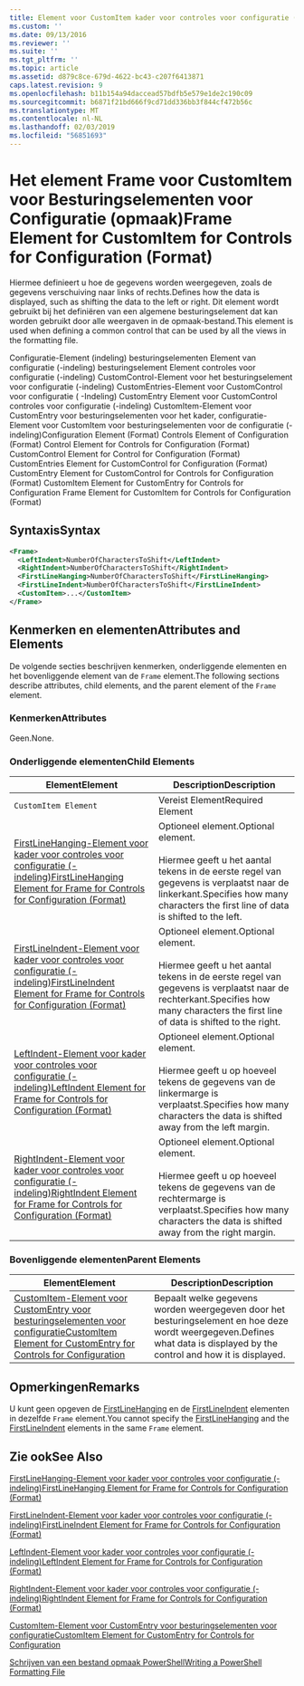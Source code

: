```yaml
---
title: Element voor CustomItem kader voor controles voor configuratie (-indeling) | Microsoft Docs
ms.custom: ''
ms.date: 09/13/2016
ms.reviewer: ''
ms.suite: ''
ms.tgt_pltfrm: ''
ms.topic: article
ms.assetid: d879c8ce-679d-4622-bc43-c207f6413871
caps.latest.revision: 9
ms.openlocfilehash: b11b154a94daccead57bdfb5e579e1de2c190c09
ms.sourcegitcommit: b6871f21bd666f9cd71dd336bb3f844cf472b56c
ms.translationtype: MT
ms.contentlocale: nl-NL
ms.lasthandoff: 02/03/2019
ms.locfileid: "56851693"
---
```

# <a name="frame-element-for-customitem-for-controls-for-configuration-format"></a><span data-ttu-id="f643a-102">Het element Frame voor CustomItem voor Besturingselementen voor Configuratie (opmaak)</span><span class="sxs-lookup"><span data-stu-id="f643a-102">Frame Element for CustomItem for Controls for Configuration (Format)</span></span>

<span data-ttu-id="f643a-103">Hiermee definieert u hoe de gegevens worden weergegeven, zoals de gegevens verschuiving naar links of rechts.</span><span class="sxs-lookup"><span data-stu-id="f643a-103">Defines how the data is displayed, such as shifting the data to the left or right.</span></span> <span data-ttu-id="f643a-104">Dit element wordt gebruikt bij het definiëren van een algemene besturingselement dat kan worden gebruikt door alle weergaven in de opmaak-bestand.</span><span class="sxs-lookup"><span data-stu-id="f643a-104">This element is used when defining a common control that can be used by all the views in the formatting file.</span></span>

<span data-ttu-id="f643a-105">Configuratie-Element (indeling) besturingselementen Element van configuratie (-indeling) besturingselement Element controles voor configuratie (-indeling) CustomControl-Element voor het besturingselement voor configuratie (-indeling) CustomEntries-Element voor CustomControl voor configuratie ( -Indeling) CustomEntry Element voor CustomControl controles voor configuratie (-indeling) CustomItem-Element voor CustomEntry voor besturingselementen voor het kader, configuratie-Element voor CustomItem voor besturingselementen voor de configuratie (-indeling)</span><span class="sxs-lookup"><span data-stu-id="f643a-105">Configuration Element (Format) Controls Element of Configuration (Format) Control Element for Controls for Configuration (Format) CustomControl Element for Control for Configuration (Format) CustomEntries Element for CustomControl for Configuration (Format) CustomEntry Element for CustomControl for Controls for Configuration (Format) CustomItem Element for CustomEntry for Controls for Configuration Frame Element for CustomItem for Controls for Configuration (Format)</span></span>

## <a name="syntax"></a><span data-ttu-id="f643a-106">Syntaxis</span><span class="sxs-lookup"><span data-stu-id="f643a-106">Syntax</span></span>

```xml
<Frame>
  <LeftIndent>NumberOfCharactersToShift</LeftIndent>
  <RightIndent>NumberOfCharactersToShift</RightIndent>
  <FirstLineHanging>NumberOfCharactersToShift</FirstLineHanging>
  <FirstLineIndent>NumberOfCharactersToShift</FirstLineIndent>
  <CustomItem>...</CustomItem>
</Frame>
```

## <a name="attributes-and-elements"></a><span data-ttu-id="f643a-107">Kenmerken en elementen</span><span class="sxs-lookup"><span data-stu-id="f643a-107">Attributes and Elements</span></span>

<span data-ttu-id="f643a-108">De volgende secties beschrijven kenmerken, onderliggende elementen en het bovenliggende element van de `Frame` element.</span><span class="sxs-lookup"><span data-stu-id="f643a-108">The following sections describe attributes, child elements, and the parent element of the `Frame` element.</span></span>

### <a name="attributes"></a><span data-ttu-id="f643a-109">Kenmerken</span><span class="sxs-lookup"><span data-stu-id="f643a-109">Attributes</span></span>

<span data-ttu-id="f643a-110">Geen.</span><span class="sxs-lookup"><span data-stu-id="f643a-110">None.</span></span>

### <a name="child-elements"></a><span data-ttu-id="f643a-111">Onderliggende elementen</span><span class="sxs-lookup"><span data-stu-id="f643a-111">Child Elements</span></span>

|<span data-ttu-id="f643a-112">Element</span><span class="sxs-lookup"><span data-stu-id="f643a-112">Element</span></span>|<span data-ttu-id="f643a-113">Description</span><span class="sxs-lookup"><span data-stu-id="f643a-113">Description</span></span>|
|-------------|-----------------|
|`CustomItem Element`|<span data-ttu-id="f643a-114">Vereist Element</span><span class="sxs-lookup"><span data-stu-id="f643a-114">Required Element</span></span>|
|[<span data-ttu-id="f643a-115">FirstLineHanging-Element voor kader voor controles voor configuratie (-indeling)</span><span class="sxs-lookup"><span data-stu-id="f643a-115">FirstLineHanging Element for Frame for Controls for Configuration (Format)</span></span>](./firstlinehanging-element-for-frame-for-controls-for-configuration-format.md)|<span data-ttu-id="f643a-116">Optioneel element.</span><span class="sxs-lookup"><span data-stu-id="f643a-116">Optional element.</span></span><br /><br /> <span data-ttu-id="f643a-117">Hiermee geeft u het aantal tekens in de eerste regel van gegevens is verplaatst naar de linkerkant.</span><span class="sxs-lookup"><span data-stu-id="f643a-117">Specifies how many characters the first line of data is shifted to the left.</span></span>|
|[<span data-ttu-id="f643a-118">FirstLineIndent-Element voor kader voor controles voor configuratie (-indeling)</span><span class="sxs-lookup"><span data-stu-id="f643a-118">FirstLineIndent Element for Frame for Controls for Configuration (Format)</span></span>](./firstlineindent-element-for-frame-for-controls-for-configuration-format.md)|<span data-ttu-id="f643a-119">Optioneel element.</span><span class="sxs-lookup"><span data-stu-id="f643a-119">Optional element.</span></span><br /><br /> <span data-ttu-id="f643a-120">Hiermee geeft u het aantal tekens in de eerste regel van gegevens is verplaatst naar de rechterkant.</span><span class="sxs-lookup"><span data-stu-id="f643a-120">Specifies how many characters the first line of data is shifted to the right.</span></span>|
|[<span data-ttu-id="f643a-121">LeftIndent-Element voor kader voor controles voor configuratie (-indeling)</span><span class="sxs-lookup"><span data-stu-id="f643a-121">LeftIndent Element for Frame for Controls for Configuration (Format)</span></span>](./leftindent-element-for-frame-for-controls-for-configuration-format.md)|<span data-ttu-id="f643a-122">Optioneel element.</span><span class="sxs-lookup"><span data-stu-id="f643a-122">Optional element.</span></span><br /><br /> <span data-ttu-id="f643a-123">Hiermee geeft u op hoeveel tekens de gegevens van de linkermarge is verplaatst.</span><span class="sxs-lookup"><span data-stu-id="f643a-123">Specifies how many characters the data is shifted away from the left margin.</span></span>|
|[<span data-ttu-id="f643a-124">RightIndent-Element voor kader voor controles voor configuratie (-indeling)</span><span class="sxs-lookup"><span data-stu-id="f643a-124">RightIndent Element for Frame for Controls for Configuration (Format)</span></span>](./rightindent-element-for-frame-for-controls-for-configuration-format.md)|<span data-ttu-id="f643a-125">Optioneel element.</span><span class="sxs-lookup"><span data-stu-id="f643a-125">Optional element.</span></span><br /><br /> <span data-ttu-id="f643a-126">Hiermee geeft u op hoeveel tekens de gegevens van de rechtermarge is verplaatst.</span><span class="sxs-lookup"><span data-stu-id="f643a-126">Specifies how many characters the data is shifted away from the right margin.</span></span>|

### <a name="parent-elements"></a><span data-ttu-id="f643a-127">Bovenliggende elementen</span><span class="sxs-lookup"><span data-stu-id="f643a-127">Parent Elements</span></span>

|<span data-ttu-id="f643a-128">Element</span><span class="sxs-lookup"><span data-stu-id="f643a-128">Element</span></span>|<span data-ttu-id="f643a-129">Description</span><span class="sxs-lookup"><span data-stu-id="f643a-129">Description</span></span>|
|-------------|-----------------|
|[<span data-ttu-id="f643a-130">CustomItem-Element voor CustomEntry voor besturingselementen voor configuratie</span><span class="sxs-lookup"><span data-stu-id="f643a-130">CustomItem Element for CustomEntry for Controls for Configuration</span></span>](./customitem-element-for-customentry-for-controls-for-configuration-format.md)|<span data-ttu-id="f643a-131">Bepaalt welke gegevens worden weergegeven door het besturingselement en hoe deze wordt weergegeven.</span><span class="sxs-lookup"><span data-stu-id="f643a-131">Defines what data is displayed by the control and how it is displayed.</span></span>|

## <a name="remarks"></a><span data-ttu-id="f643a-132">Opmerkingen</span><span class="sxs-lookup"><span data-stu-id="f643a-132">Remarks</span></span>

<span data-ttu-id="f643a-133">U kunt geen opgeven de [FirstLineHanging](./firstlinehanging-element-for-frame-for-controls-for-configuration-format.md) en de [FirstLineIndent](./firstlineindent-element-for-frame-for-controls-for-configuration-format.md) elementen in dezelfde `Frame` element.</span><span class="sxs-lookup"><span data-stu-id="f643a-133">You cannot specify the [FirstLineHanging](./firstlinehanging-element-for-frame-for-controls-for-configuration-format.md) and the [FirstLineIndent](./firstlineindent-element-for-frame-for-controls-for-configuration-format.md) elements in the same `Frame` element.</span></span>

## <a name="see-also"></a><span data-ttu-id="f643a-134">Zie ook</span><span class="sxs-lookup"><span data-stu-id="f643a-134">See Also</span></span>

[<span data-ttu-id="f643a-135">FirstLineHanging-Element voor kader voor controles voor configuratie (-indeling)</span><span class="sxs-lookup"><span data-stu-id="f643a-135">FirstLineHanging Element for Frame for Controls for Configuration (Format)</span></span>](./firstlinehanging-element-for-frame-for-controls-for-configuration-format.md)

[<span data-ttu-id="f643a-136">FirstLineIndent-Element voor kader voor controles voor configuratie (-indeling)</span><span class="sxs-lookup"><span data-stu-id="f643a-136">FirstLineIndent Element for Frame for Controls for Configuration (Format)</span></span>](./firstlineindent-element-for-frame-for-controls-for-configuration-format.md)

[<span data-ttu-id="f643a-137">LeftIndent-Element voor kader voor controles voor configuratie (-indeling)</span><span class="sxs-lookup"><span data-stu-id="f643a-137">LeftIndent Element for Frame for Controls for Configuration (Format)</span></span>](./leftindent-element-for-frame-for-controls-for-configuration-format.md)

[<span data-ttu-id="f643a-138">RightIndent-Element voor kader voor controles voor configuratie (-indeling)</span><span class="sxs-lookup"><span data-stu-id="f643a-138">RightIndent Element for Frame for Controls for Configuration (Format)</span></span>](./rightindent-element-for-frame-for-controls-for-configuration-format.md)

[<span data-ttu-id="f643a-139">CustomItem-Element voor CustomEntry voor besturingselementen voor configuratie</span><span class="sxs-lookup"><span data-stu-id="f643a-139">CustomItem Element for CustomEntry for Controls for Configuration</span></span>](./customitem-element-for-customentry-for-controls-for-configuration-format.md)

[<span data-ttu-id="f643a-140">Schrijven van een bestand opmaak PowerShell</span><span class="sxs-lookup"><span data-stu-id="f643a-140">Writing a PowerShell Formatting File</span></span>](./writing-a-powershell-formatting-file.md)
